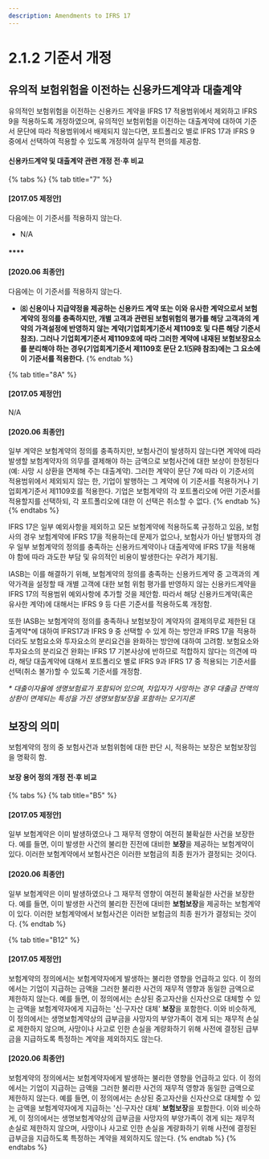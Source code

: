 ```yaml
---
description: Amendments to IFRS 17
---
```


# 2.1.2 기준서 개정

## 유의적 보험위험을 이전하는 신용카드계약과 대출계약

유의적인 보험위험을 이전하는 신용카드 계약을 IFRS 17 적용범위에서 제외하고 IFRS 9을 적용하도록 개정하였으며, 유의적인 보험위험을 이전하는 대출계약에 대하여 기준서 문단에 따라 적용범위에서 배제되지 않는다면, 포트폴리오 별로 IFRS 17과 IFRS 9 중에서 선택하여 적용할 수 있도록 개정하여 실무적 편의를 제공함.

#### 신용카드계약 및 대출계약 관련 개정 전·후 비교&#x20;

{% tabs %}
{% tab title="7" %}
#### **\[2017.05 제정안]**

다음에는 이 기준서를 적용하지 않는다.&#x20;

* N/A

#### ****

#### **\[2020.06 최종안]**&#x20;

다음에는 이 기준서를 적용하지 않는다.&#x20;

* **⑻ 신용이나 지급약정을 제공하는 신용카드 계약 또는 이와 유사한 계약으로서 보험계약의 정의를 충족하지만, 개별 고객과 관련된 보험위험의 평가를 해당 고객과의 계약의 가격설정에 반영하지 않는 계약(기업회계기준서 제1109호 및 다른 해당 기준서 참조). 그러나 기업회계기준서 제1109호에 따라 그러한 계약에 내재된 보험보장요소를 분리해야 하는 경우(기업회계기준서 제1109호 문단 2.1⑸㈑ 참조)에는 그 요소에 이 기준서를 적용한다.**
{% endtab %}

{% tab title="8A" %}
#### **\[2017.05 제정안]**

N/A



#### **\[2020.06 최종안]**&#x20;

일부 계약은 보험계약의 정의를 충족하지만, 보험사건이 발생하지 않는다면 계약에 따라 발생할 보험계약자의 의무를 결제해야 하는 금액으로 보험사건에 대한 보상이 한정된다(예: 사망 시 상환을 면제해 주는 대출계약). 그러한 계약이 문단 7에 따라 이 기준서의 적용범위에서 제외되지 않는 한, 기업이 발행하는 그 계약에 이 기준서를 적용하거나 기업회계기준서 제1109호를 적용한다. 기업은 보험계약의 각 포트폴리오에 어떤 기준서를 적용할지를 선택하되, 각 포트폴리오에 대한 이 선택은 취소할 수 없다.&#x20;
{% endtab %}
{% endtabs %}

IFRS 17은 일부 예외사항을 제외하고 모든 보험계약에 적용하도록 규정하고 있음, 보험사의 경우 보험계약에 IFRS 17을 적용하는데 문제가 없으나, 보험사가 아닌 발행자의 경우 일부 보험계약의 정의를 충족하는 신용카드계약이나 대출계약에 IFRS 17을 적용해야 함에 따라 과도한 부담 및 유의적인 비용이 발생한다는 우려가 제기됨.

IASB는 이를 해결하기 위해, 보험계약의 정의를 충족하는 신용카드계약 중 고객과의 계약가격을 설정할 때 개별 고객에 대한 보험 위험 평가를 반영하지 않는 신용카드계약을 IFRS 17의 적용범위 예외사항에 추가할 것을 제안함. 따라서 해당 신용카드계약(혹은 유사한 계약)에 대해서는 IFRS 9 등 다른 기준서를 적용하도록 개정함.

또한 IASB는 보험계약의 정의를 충족하나 보험보장이 계약자의 결제의무로 제한된 대출계약\*에 대하여 IFRS17과 IFRS 9 중 선택할 수 있게 하는 방안과 IFRS 17을 적용하더라도 보험요소와 투자요소의 분리요건을 완화하는 방안에 대하여 고려함. 보험요소와 투자요소의 분리요건 완화는 IFRS 17 기본사상에 반하므로 적합하지 않다는 의견에 따라, 해당 대출계약에 대해서 포트폴리오 별로 IFRS 9과 IFRS 17 중 적용되는 기준서를 선택(취소 불가)할 수 있도록 기준서를 개정함.&#x20;

_\* 대출이자율에 생명보험료가 포함되어 있으며, 차입자가 사망하는 경우 대출금 잔액의 상환이 면제되는 특성을 가진 생명보험보장을 포함하는 모기지론_&#x20;

## 보장의 의미&#x20;

보험계약의 정의 중 보험사건과 보험위험에 대한 판단 시, 적용하는 보장은 보험보장임을 명확히 함.&#x20;

#### 보장 용어 정의 개정 전·후 비교&#x20;

{% tabs %}
{% tab title="B5" %}
#### **\[2017.05 제정안]**

일부 보험계약은 이미 발생하였으나 그 재무적 영향이 여전히 불확실한 사건을 보장한다. 예를 들면, 이미 발생한 사건의 불리한 진전에 대비한 **보장**을 제공하는 보험계약이 있다. 이러한 보험계약에서 보험사건은 이러한 보험금의 최종 원가가 결정되는 것이다.&#x20;



#### **\[2020.06 최종안]**&#x20;

일부 보험계약은 이미 발생하였으나 그 재무적 영향이 여전히 불확실한 사건을 보장한다. 예를 들면, 이미 발생한 사건의 불리한 진전에 대비한 **보험보장**을 제공하는 보험계약이 있다. 이러한 보험계약에서 보험사건은 이러한 보험금의 최종 원가가 결정되는 것이다.
{% endtab %}

{% tab title="B12" %}
#### **\[2017.05 제정안]**

보험계약의 정의에서는 보험계약자에게 발생하는 불리한 영향을 언급하고 있다. 이 정의에서는 기업이 지급하는 금액을 그러한 불리한 사건의 재무적 영향과 동일한 금액으로 제한하지 않는다. 예를 들면, 이 정의에서는 손상된 중고자산을 신자산으로 대체할 수 있는 금액을 보험계약자에게 지급하는 '신·구자산 대체' **보장**을 포함한다. 이와 비슷하게, 이 정의에서는 생명보험계약상의 급부금을 사망자의 부양가족이 겪게 되는 재무적 손실로 제한하지 않으며, 사망이나 사고로 인한 손실을 계량화하기 위해 사전에 결정된 급부금을 지급하도록 특정하는 계약을 제외하지도 않는다.

#### **\[2020.06 최종안]**&#x20;

보험계약의 정의에서는 보험계약자에게 발생하는 불리한 영향을 언급하고 있다. 이 정의에서는 기업이 지급하는 금액을 그러한 불리한 사건의 재무적 영향과 동일한 금액으로 제한하지 않는다. 예를 들면, 이 정의에서는 손상된 중고자산을 신자산으로 대체할 수 있는 금액을 보험계약자에게 지급하는 '신·구자산 대체' **보험보장**을 포함한다. 이와 비슷하게, 이 정의에서는 생명보험계약상의 급부금을 사망자의 부양가족이 겪게 되는 재무적 손실로 제한하지 않으며, 사망이나 사고로 인한 손실을 계량화하기 위해 사전에 결정된 급부금을 지급하도록 특정하는 계약을 제외하지도 않는다.
{% endtab %}
{% endtabs %}
